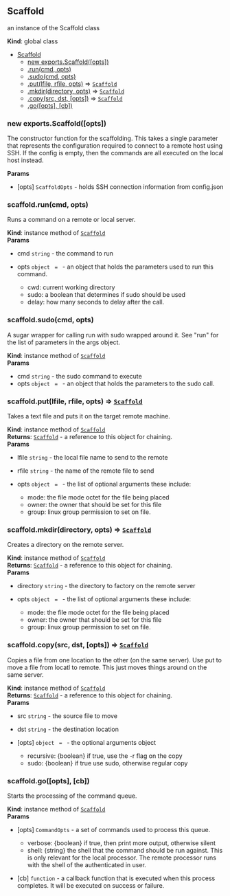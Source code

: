 <a name="Scaffold"></a>

## Scaffold
an instance of the Scaffold class

**Kind**: global class  

* [Scaffold](#Scaffold)
    * [new exports.Scaffold([opts])](#new_Scaffold_new)
    * [.run(cmd, opts)](#Scaffold+run)
    * [.sudo(cmd, opts)](#Scaffold+sudo)
    * [.put(lfile, rfile, opts)](#Scaffold+put) ⇒ [<code>Scaffold</code>](#Scaffold)
    * [.mkdir(directory, opts)](#Scaffold+mkdir) ⇒ [<code>Scaffold</code>](#Scaffold)
    * [.copy(src, dst, [opts])](#Scaffold+copy) ⇒ [<code>Scaffold</code>](#Scaffold)
    * [.go([opts], [cb])](#Scaffold+go)

<a name="new_Scaffold_new"></a>

### new exports.Scaffold([opts])
The constructor function for the scaffolding.  This takes a single parameter
that represents the configuration required to connect to a remote host using
SSH.  If the config is empty, then the commands are all executed on the
local host instead.

**Params**

- [opts] <code>ScaffoldOpts</code> - holds SSH connection information from config.json

<a name="Scaffold+run"></a>

### scaffold.run(cmd, opts)
Runs a command on a remote or local server.

**Kind**: instance method of [<code>Scaffold</code>](#Scaffold)  
**Params**

- cmd <code>string</code> - the command to run
- opts <code>object</code> <code> = </code> - an object that holds the parameters used to run
this command.

  - cwd: current working directory
  - sudo: a boolean that determines if sudo should be used
  - delay: how many seconds to delay after the call.

<a name="Scaffold+sudo"></a>

### scaffold.sudo(cmd, opts)
A sugar wrapper for calling run with sudo wrapped around it.  See "run" for
the list of parameters in the args object.

**Kind**: instance method of [<code>Scaffold</code>](#Scaffold)  
**Params**

- cmd <code>string</code> - the sudo command to execute
- opts <code>object</code> <code> = </code> - an object that holds the parameters to the sudo call.

<a name="Scaffold+put"></a>

### scaffold.put(lfile, rfile, opts) ⇒ [<code>Scaffold</code>](#Scaffold)
Takes a text file and puts it on the target remote machine.

**Kind**: instance method of [<code>Scaffold</code>](#Scaffold)  
**Returns**: [<code>Scaffold</code>](#Scaffold) - a reference to this object for chaining.  
**Params**

- lfile <code>string</code> - the local file name to send to the remote
- rfile <code>string</code> - the name of the remote file to send
- opts <code>object</code> <code> = </code> - the list of optional arguments  these include:

  - mode: the file mode octet for the file being placed
  - owner: the owner that should be set for this file
  - group: linux group permission to set on file.

<a name="Scaffold+mkdir"></a>

### scaffold.mkdir(directory, opts) ⇒ [<code>Scaffold</code>](#Scaffold)
Creates a directory on the remote server.

**Kind**: instance method of [<code>Scaffold</code>](#Scaffold)  
**Returns**: [<code>Scaffold</code>](#Scaffold) - a reference to this object for chaining.  
**Params**

- directory <code>string</code> - the directory to factory on the remote server
- opts <code>object</code> <code> = </code> - the list of optional arguments  these include:

  - mode: the file mode octet for the file being placed
  - owner: the owner that should be set for this file
  - group: linux group permission to set on file.

<a name="Scaffold+copy"></a>

### scaffold.copy(src, dst, [opts]) ⇒ [<code>Scaffold</code>](#Scaffold)
Copies a file from one location to the other (on the same server).  Use put
to move a file from locatl to remote.  This just moves things around on the
same server.

**Kind**: instance method of [<code>Scaffold</code>](#Scaffold)  
**Returns**: [<code>Scaffold</code>](#Scaffold) - a reference to this object for chaining.  
**Params**

- src <code>string</code> - the source file to move
- dst <code>string</code> - the destination location
- [opts] <code>object</code> <code> = </code> - the optional arguments object

  - recursive: {boolean} if true, use the -r flag on the copy
  - sudo: {boolean} if true use sudo, otherwise regular copy

<a name="Scaffold+go"></a>

### scaffold.go([opts], [cb])
Starts the processing of the command queue.

**Kind**: instance method of [<code>Scaffold</code>](#Scaffold)  
**Params**

- [opts] <code>CommandOpts</code> - a set of commands used to process this queue.

    - verbose: {boolean} if true, then print more output, otherwise silent
    - shell: {string} the shell that the command should be run against.  This
      is only relevant for the local processor.   The remote processor runs
      with the shell of the authenticated in user.
- [cb] <code>function</code> - a callback function that is executed when this process
completes.  It will be executed on success or failure.

